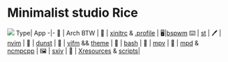 # Minimalist studio Rice

![](https://i.pinimg.com/originals/7e/79/46/7e79467588333ff2148982b308f3d588.jpg)
Type| App
-|-
💽 | Arch BTW |
👦 | [xinitrc](https://github.com/TecPr0gr4mm3r/dotfiles/blob/master/others/.xinitrc) & [.profile](https://github.com/TecPr0gr4mm3r/dotfiles/blob/master/others/.profile) |
🖥|[bspwm](https://github.com/TecPr0gr4mm3r/dotfiles/blob/master/bspwm/.config/bspwm/bspwmrc)
⌨ | [st](https://github.com/TecPr0gr4mm3r/dotfiles/tree/master/suckless/st) |
🖊 | [nvim](https://github.com/TecPr0gr4mm3r/dotfiles/blob/master/nvim/.config/nvim/init.vim) |
🎉 | [dunst](https://github.com/TecPr0gr4mm3r/dotfiles/blob/master/dunst/.config/dunst/dunstrc) |
📁 | [vifm](https://github.com/TecPr0gr4mm3r/dotfiles/blob/master/vifm/.config/vifm/vifmrc) && [theme](https://github.com/TecPr0gr4mm3r/dotfiles/blob/master/vifm/.config/vifm/colors/Default.vifm) |
🐚 | [bash](https://github.com/TecPr0gr4mm3r/dotfiles/blob/master/others/.bashrc) |
📼 | [mpv](https://github.com/TecPr0gr4mm3r/dotfiles/blob/master/mpv/.config/mpv/mpv.conf) |
🎵 | [mpd](https://github.com/TecPr0gr4mm3r/dotfiles/blob/master/mpd/.config/mpd/mpd.conf) & [ncmpcpp](https://github.com/TecPr0gr4mm3r/dotfiles/blob/master/mpd/.ncmpcpp/config) |
🖼 | [sxiv](https://github.com/TecPr0gr4mm3r/dotfiles/blob/master/sxiv/.config/sxiv/exec/key-handler) |
 | [Xresources](https://github.com/TecPr0gr4mm3r/dotfiles/blob/master/others/.Xresources) & [scripts](https://github.com/TecPr0gr4mm3r/dotfiles/tree/master/exts)|

